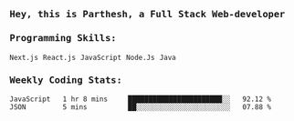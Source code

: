 <samp>
    <h3>Hey, this is Parthesh, a Full Stack Web-developer</h3>
    <h3>Programming Skills: </h3>
    <code>Next.js</code> <code>React.js</code> <code>JavaScript</code> <code>Node.Js</code> <code>Java</code>
    <h3>Weekly Coding Stats:</h3>
<!--START_SECTION:waka-->

```txt
JavaScript   1 hr 8 mins     ███████████████████████░░   92.12 %
JSON         5 mins          ██░░░░░░░░░░░░░░░░░░░░░░░   07.88 %
```

<!--END_SECTION:waka-->
</samp>
